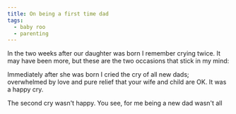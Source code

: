 ```yaml
---
title: On being a first time dad
tags:
  - baby roo
  - parenting
---
```

In the two weeks after our daughter was born I remember crying twice. It may have been more, but these are the two occasions that stick in my mind: 

Immediately after she was born I cried the cry of all new dads; overwhelmed by love and pure relief that your wife and child are OK. It was a happy cry.

The second cry wasn't happy. You see, for me being a new dad wasn't all 